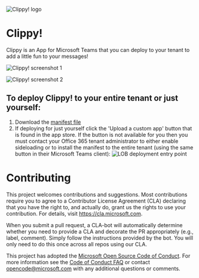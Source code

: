 ![Clippy! logo](logo.png)

# Clippy!

Clippy is an App for Microsoft Teams that you can deploy to your tenant to add a little fun to your messages!

![Clippy! screenshot 1](screenshot1.PNG)

![Clippy! screenshot 2](screenshot2.PNG)

## To deploy Clippy! to your entire tenant or just yourself:
1. Download the [manifest file](Clippy.zip)
1. If deploying for just yourself click the 'Upload a custom app' button that is found in the app store. If the button is not available for you then you must contact your Office 365 tenant administrator to either enable sideloading or to install the manifest to the entire tenant (using the same button in their Microsoft Teams client):
![LOB deployment entry point](lob.png)

# Contributing

This project welcomes contributions and suggestions.  Most contributions require you to agree to a
Contributor License Agreement (CLA) declaring that you have the right to, and actually do, grant us
the rights to use your contribution. For details, visit https://cla.microsoft.com.

When you submit a pull request, a CLA-bot will automatically determine whether you need to provide
a CLA and decorate the PR appropriately (e.g., label, comment). Simply follow the instructions
provided by the bot. You will only need to do this once across all repos using our CLA.

This project has adopted the [Microsoft Open Source Code of Conduct](https://opensource.microsoft.com/codeofconduct/).
For more information see the [Code of Conduct FAQ](https://opensource.microsoft.com/codeofconduct/faq/) or
contact [opencode@microsoft.com](mailto:opencode@microsoft.com) with any additional questions or comments.
